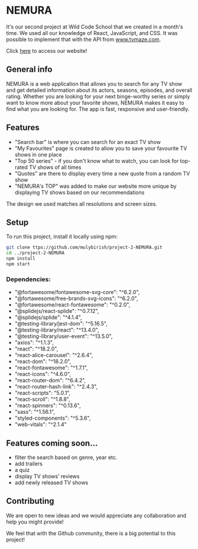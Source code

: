 # NEMURA

It's our second project at Wild Code School that we created in a month's time. We used all our knowledge of React, JavaScript, and CSS. It was possible to implement that with the API from www.tvmaze.com.

Click [here](https://nemura.netlify.app/) to access our website!

## General info

NEMURA is a web application that allows you to search for any TV show and get detailed information about its actors, seasons, episodes, and overall rating. Whether you are looking for your next binge-worthy series or simply want to know more about your favorite shows, NEMURA makes it easy to find what you are looking for. The app is fast, responsive and user-friendly.

## Features

* "Search bar" is where you can search for an exact TV show
* "My Favourites" page is created to allow you to save your favourite TV shows in one place
* "Top 50 series" - if you don't know what to watch, you can look for top-rated TV shows of all times
* "Quotes" are there to display every time a new quote from a random TV show 
* "NEMURA's TOP" was added to make our website more unique by displaying TV shows based on our recommendations

The design we used matches all resolutions and screen sizes.

## Setup

To run this project, install it locally using npm:

```bash
git clone ttps://github.com/mulybirish/project-2-NEMURA.git
cd ../project-2-NEMURA
npm install
npm start
```

### Dependencies:
   * "@fortawesome/fontawesome-svg-core": "^6.2.0",
   * "@fortawesome/free-brands-svg-icons": "^6.2.0",
   * "@fortawesome/react-fontawesome": "^0.2.0",
   * "@splidejs/react-splide": "^0.7.12",
   * "@splidejs/splide": "^4.1.4",
   * "@testing-library/jest-dom": "^5.16.5",
   * "@testing-library/react": "^13.4.0",
   * "@testing-library/user-event": "^13.5.0",
   * "axios": "^1.1.3",
   * "react": "^18.2.0",
   * "react-alice-carousel": "^2.6.4",
   * "react-dom": "^18.2.0",
   * "react-fontawesome": "^1.7.1",
   * "react-icons": "^4.6.0",
   * "react-router-dom": "^6.4.2",
   * "react-router-hash-link": "^2.4.3",
   * "react-scripts": "5.0.1",
   * "react-scroll": "^1.8.8",
   * "react-spinners": "^0.13.6",
   * "sass": "^1.56.1",
   * "styled-components": "^5.3.6",
   * "web-vitals": "^2.1.4"
  
  
## Features coming soon...
* filter the search based on genre, year etc.
* add trailers
* a quiz 
* display TV shows’ reviews
* add newly released TV shows

## Contributing

We are open to new ideas and we would appreciate any collaboration and help you might provide!

We feel that with the Github community, there is a big potential to this project!
